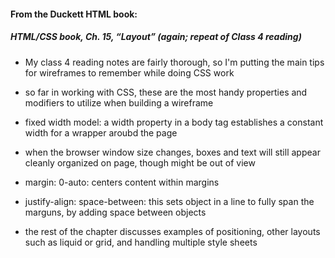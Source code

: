 #### From the Duckett HTML book:

##### HTML/CSS book, Ch. 15, “Layout” (again; repeat of Class 4 reading)
- My class 4 reading notes are fairly thorough, so I'm putting the main tips for wireframes to remember while doing CSS work

- so far in working with CSS, these are the most handy properties and modifiers to utilize when building a wireframe

- fixed width model: a width property in a body tag establishes a constant width for a wrapper aroubd the page
- when the browser window size changes, boxes and text will still appear cleanly organized on page, though might be out of view

- margin: 0-auto: centers content within margins

- justify-align: space-between: this sets object in a line to fully span the marguns, by adding space between objects

- the rest of the chapter discusses examples of positioning, other layouts such as liquid or grid, and handling multiple style sheets

